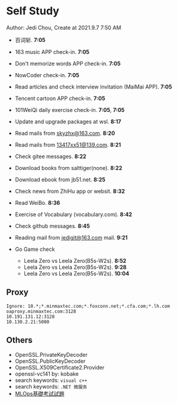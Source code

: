 # Self Study

Author: Jedi Chou, Create at 2021.9.7 7:50 AM

* 百词斩. **7:05**
* 163 music APP check-in. **7:05**
* Don't memorize words APP check-in. **7:05**
* NowCoder check-in. **7:05**
* Read articles and check interview invitation (MaiMai APP). **7:05**
* Tencent cartoon APP check-in. **7:05**
* 101WeiQi daily exercise check-in. **7:05**, **7:05**

* Update and upgrade packages at wsl. **8:17**
* Read mails from skyzhx@163.com. **8:20**
* Read mails from 13417xx51@139.com. **8:21**
* Check gitee messages. **8:22**
* Download books from salttiger(none). **8:22**
* Download ebook from jb51.net. **8:25**
* Check news from ZhiHu app or websit. **8:32**
* Read WeiBo. **8:36**
* Exercise of Vocabulary (vocabulary.com). **8:42**
* Check github messages. **8:45**

* Reading mail from jedigit@163.com mail. **9:21**
* Go Game check
  * Leela Zero vs Leela Zero(B5s-W2s). **8:52**
  * Leela Zero vs Leela Zero(B5s-W2s). **9:28**
  * Leela Zero vs Leela Zero(B5s-W2s). **10:04**

## Proxy

```memo
Ignore: 10.*;*.minmaxtec.com;*.foxconn.net;*.cfa.com;*.lh.com
oaproxy.minmaxtec.com:3128
10.191.131.12:3128
10.130.2.21:5000
```

## Others

* OpenSSL.PrivateKeyDecoder
* OpenSSL.PublicKeyDecoder
* OpenSSL.X509Certificate2.Provider
* openssl-vc141 by: kobake
* search keywords: `visual c++`
* search keywords: `.NET 微服务`
* [MLOps基礎考試試題](https://ks.wjx.top/vj/eos34UI.aspx)
